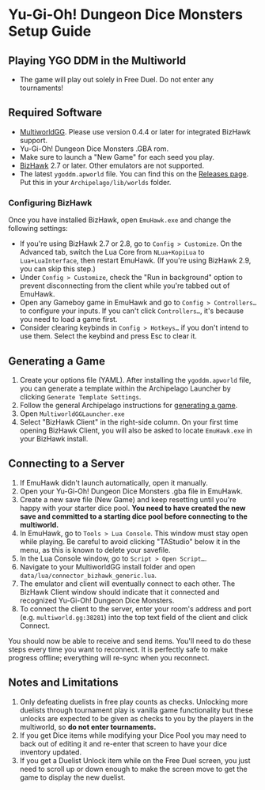 # Yu-Gi-Oh! Dungeon Dice Monsters Setup Guide

## Playing YGO DDM in the Multiworld
- The game will play out solely in Free Duel. Do not enter any tournaments!

## Required Software
- [MultiworldGG](https://github.com/MultiworldGG/MultiworldGG/releases). Please use version 0.4.4 or later for integrated
BizHawk support.
- Yu-Gi-Oh! Dungeon Dice Monsters .GBA rom.
- Make sure to launch a "New Game" for each seed you play.
- [BizHawk](https://tasvideos.org/BizHawk/ReleaseHistory) 2.7 or later. Other emulators are not supported.
- The latest `ygoddm.apworld` file. You can find this on the [Releases page](https://github.com/JustinMarshall98/Archipelago/releases/latest). Put this in your `Archipelago/lib/worlds` folder.

### Configuring BizHawk

Once you have installed BizHawk, open `EmuHawk.exe` and change the following settings:

- If you're using BizHawk 2.7 or 2.8, go to `Config > Customize`. On the Advanced tab, switch the Lua Core from
`NLua+KopiLua` to `Lua+LuaInterface`, then restart EmuHawk. (If you're using BizHawk 2.9, you can skip this step.)
- Under `Config > Customize`, check the "Run in background" option to prevent disconnecting from the client while you're
tabbed out of EmuHawk.
- Open any Gameboy game in EmuHawk and go to `Config > Controllers…` to configure your inputs. If you can't click
`Controllers…`, it's because you need to load a game first.
- Consider clearing keybinds in `Config > Hotkeys…` if you don't intend to use them. Select the keybind and press Esc to
clear it.

## Generating a Game

1. Create your options file (YAML). After installing the `ygoddm.apworld` file, you can generate a template within the Archipelago Launcher by clicking `Generate Template Settings`.
2. Follow the general Archipelago instructions for [generating a game](https://multiworld.gg/tutorial/MultiworldGG/setup/en#generating-a-game).
3. Open `MultiworldGGLauncher.exe`
4. Select "BizHawk Client" in the right-side column. On your first time opening BizHawk Client, you will also be asked to
locate `EmuHawk.exe` in your BizHawk install.

## Connecting to a Server

1. If EmuHawk didn't launch automatically, open it manually.
2. Open your Yu-Gi-Oh! Dungeon Dice Monsters .gba file in EmuHawk.
3. Create a new save file (New Game) and keep resetting until you're happy with your starter dice pool. **You need to have created
the new save and committed to a starting dice pool before connecting to the multiworld.**
4. In EmuHawk, go to `Tools > Lua Console`. This window must stay open while playing. Be careful to avoid clicking "TAStudio" below it in the menu, as this is known to delete your savefile.
5. In the Lua Console window, go to `Script > Open Script…`.
6. Navigate to your MultiworldGG install folder and open `data/lua/connector_bizhawk_generic.lua`.
7. The emulator and client will eventually connect to each other. The BizHawk Client window should indicate that it
connected and recognized Yu-Gi-Oh! Dungeon Dice Monsters.
8. To connect the client to the server, enter your room's address and port (e.g. `multiworld.gg:38281`) into the
top text field of the client and click Connect.

You should now be able to receive and send items. You'll need to do these steps every time you want to reconnect. It is
perfectly safe to make progress offline; everything will re-sync when you reconnect.

## Notes and Limitations

1. Only defeating duelists in free play counts as checks. Unlocking more duelists through tournament play is vanilla
game functionality but these unlocks are expected to be given as checks to you by the players in the multiworld,
so **do not enter tournaments.**
2. If you get Dice items while modifying your Dice Pool you may need to back out of editing it and re-enter that screen to
have your dice inventory updated.
3. If you get a Duelist Unlock item while on the Free Duel screen, you just need to scroll up or down enough to make the screen
move to get the game to display the new duelist.
